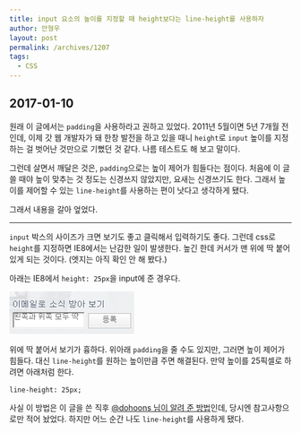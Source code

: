 ```yaml
---
title: input 요소의 높이를 지정할 때 height보다는 line-height를 사용하자
author: 안형우
layout: post
permalink: /archives/1207
tags:
  - CSS
---
```


## 2017-01-10

원래 이 글에서는 `padding`을 사용하라고 권하고 있었다. 2011년 5월이면 5년 7개월 전인데, 이제 갓 웹 개발자가 돼 한창 발전을 하고 있을 때니 `height`로 `input` 높이를 지정하는 걸 벗어난 것만으로 기뻤던 것 같다. 나름 테스트도 해 보고 말이다.

그런데 살면서 깨달은 것은, `padding`으로는 높이 제어가 힘들다는 점이다. 처음에 이 글 쓸 때야 높이 맞추는 것 정도는 신경쓰지 않았지만, 요새는 신경쓰기도 한다. 그래서 높이를 제어할 수 있는 `line-height`를 사용하는 편이 낫다고 생각하게 됐다.

그래서 내용을 갈아 엎었다.

-----

`input` 박스의 사이즈가 크면 보기도 좋고 클릭해서 입력하기도 좋다. 그런데 css로 `height`를 지정하면 IE8에서는 난감한 일이 발생한다. 높긴 한데 커서가 맨 위에 딱 붙어 있게 되는 것이다. (엣지는 아직 확인 안 해 봤다.)

아래는 IE8에서 `height: 25px`을 input에 준 경우다.

![](/uploads/legacy/input-text/ie6-8%EC%9D%80%20%EC%99%BC%EC%AA%BD%EC%9C%84%EC%AA%BD%EC%9D%84%20%EB%94%B1%20%EB%B6%99%EC%9D%B8%EB%8B%A4.png)

위에 딱 붙어서 보기가 흉하다. 위아래 `padding`을 줄 수도 있지만, 그러면 높이 제어가 힘들다. 대신 `line-height`를 원하는 높이만큼 주면 해결된다. 만약 높이를 25픽셀로 하려면 아래처럼 한다.

    line-height: 25px;
    
사실 이 방법은 이 글을 쓴 직후 [@dohoons 님이 알려 준 방법][1]인데, 당시엔 참고사항으로만 적어 놨었다. 하지만 어느 순간 나도 `line-height`를 사용하게 됐다.

[1]: https://twitter.com/dohoons/status/66049468788768768